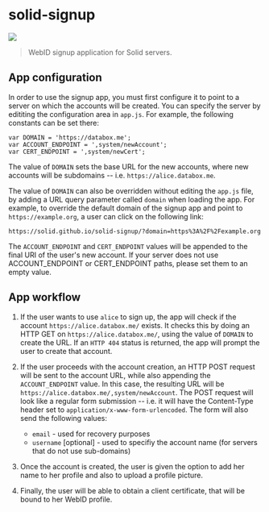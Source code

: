 # solid-signup
[![](https://img.shields.io/badge/project-Solid-7C4DFF.svg?style=flat-square)](https://github.com/solid/solid)

> WebID signup application for Solid servers.

## App configuration
In order to use the signup app, you must first configure it to point to a server on which the accounts will be created. You can specify the server by edititing the configuration area in `app.js`. For example, the following constants can be set there:

```
var DOMAIN = 'https://databox.me';
var ACCOUNT_ENDPOINT = ',system/newAccount';
var CERT_ENDPOINT = ',system/newCert';
```

The value of `DOMAIN` sets the base URL for the new accounts, where new accounts will be subdomains -- i.e. `https://alice.databox.me`.

The value of `DOMAIN` can also be overridden without editing the `app.js` file, by adding a URL query parameter called `domain` when loading the app. For example, to override the default domain of the signup app and point to `https://example.org`, a user can click on the following link:

`https://solid.github.io/solid-signup/?domain=https%3A%2F%2Fexample.org`

The `ACCOUNT_ENDPOINT` and `CERT_ENDPOINT` values will be appended to the final URI of the user's new account. If your server does not use ACCOUNT_ENDPOINT or CERT_ENDPOINT paths, please set them to an empty value.

## App workflow

1. If the user wants to use `alice` to sign up, the app will check if the account `https://alice.databox.me/` exists. It checks this by doing an HTTP GET on `https://alice.databox.me/`, using the value of `DOMAIN` to create the URL. If an `HTTP 404` status is returned, the app will prompt the user to create that account.

2. If the user proceeds with the account creation, an HTTP POST request will be sent to the account URL, while also appending the `ACCOUNT_ENDPOINT` value. In this case, the resulting URL will be `https://alice.databox.me/,system/newAccount`. The POST request will look like a regular form submission -- i.e. it will have the Content-Type header set to `application/x-www-form-urlencoded`. The form will also send the following values:

	* `email` - used for recovery purposes
	* `username` [optional] - used to specifiy the account name (for servers that do not use sub-domains)

3. Once the account is created, the user is given the option to add her name to her profile and also to upload a profile picture.

4. Finally, the user will be able to obtain a client certificate, that will be bound to her WebID profile.

